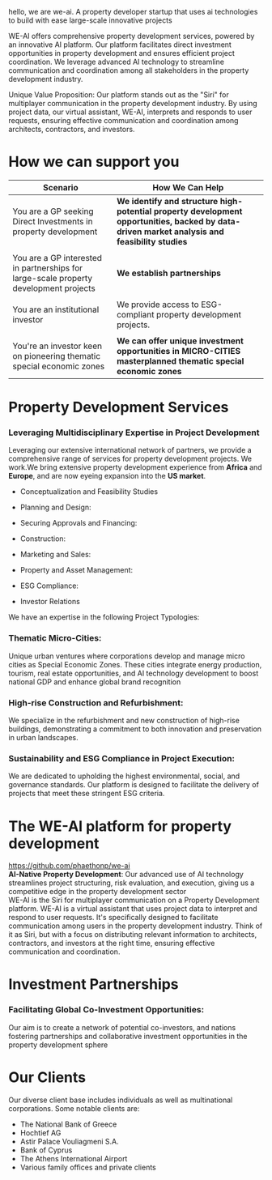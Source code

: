hello, we are we-ai.  A property developer startup that uses ai technologies to build with ease large-scale innovative projects<br>

WE-AI offers comprehensive property development services, powered by an innovative AI platform.
Our platform facilitates direct investment opportunities in property development and ensures efficient project coordination. We leverage advanced AI technology to streamline communication and coordination among all stakeholders in the property development industry.<br>

Unique Value Proposition: Our platform stands out as the "Siri" for multiplayer communication in the property development industry. By using project data, our virtual assistant, WE-AI, interprets and responds to user requests, ensuring effective communication and coordination among architects, contractors, and investors.<br>


# How we can support you
|Scenario|How We Can Help|
|-------|-------|
|You are a GP seeking Direct Investments in property development|**We identify and structure high-potential property development opportunities, backed by data-driven market analysis and feasibility studies**|
|||
|You are a GP interested in partnerships for large-scale property development projects|**We establish partnerships**|
|||
|You are an institutional investor|We provide access to ESG-compliant property development projects.|
|||
|You're an investor keen on pioneering thematic special economic zones|**We can offer unique investment opportunities in MICRO-CITIES masterplanned thematic special economic zones**|<br>

# Property Development Services
### Leveraging Multidisciplinary Expertise in Project Development
Leveraging our extensive international network of partners, we provide a comprehensive range of services for property development projects. We work.We bring extensive property development experience from **Africa** and **Europe**, and are now eyeing expansion into the **US market**.<br>
* Conceptualization and Feasibility Studies

* Planning and Design: 

* Securing Approvals and Financing: 
* Construction: 

* Marketing and Sales: 

* Property and Asset Management: 

* ESG Compliance: 

* Investor Relations



We have an expertise in the following Project Typologies:<br>
### Thematic Micro-Cities: 
Unique urban ventures where corporations develop and manage micro cities as Special Economic Zones. These cities integrate energy production, tourism, real estate opportunities, and AI technology development to boost national GDP and enhance global brand recognition<br>

### High-rise Construction and Refurbishment: 
We specialize in the refurbishment and new construction of high-rise buildings, demonstrating a commitment to both innovation and preservation in urban landscapes.
<br>

### Sustainability and ESG Compliance in Project Execution:
We are dedicated to upholding the highest environmental, social, and governance standards. Our platform is designed to facilitate the delivery of projects that meet these stringent ESG criteria.<br>








# The WE-AI platform for property development
https://github.com/phaethonp/we-ai<br>
**AI-Native Property Development**: Our advanced use of AI technology streamlines project structuring, risk evaluation, and execution, giving us a competitive edge in the property development sector<br>
WE-AI is the Siri for multiplayer communication on a Property Development platform. WE-AI is a virtual assistant that uses project data to interpret and respond to user requests. It's specifically designed to facilitate communication among users in the property development industry. Think of it as Siri, but with a focus on distributing relevant information to architects, contractors, and investors at the right time, ensuring effective communication and coordination.<br>

# Investment Partnerships
### Facilitating Global Co-Investment Opportunities: 
Our aim is to create a network of potential co-investors, and nations fostering partnerships and collaborative investment opportunities in the property development sphere<br>

# Our Clients
Our diverse client base includes individuals as well as multinational corporations. Some notable clients are:<br>
* The National Bank of Greece
* Hochtief AG
* Astir Palace Vouliagmeni S.A.
* Bank of Cyprus
* The Athens International Airport
* Various family offices and private clients

